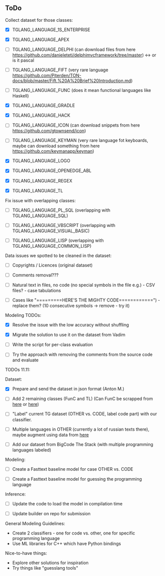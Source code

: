 ## ToDo

Collect dataset for those classes:

 - [X] TGLANG_LANGUAGE_1S_ENTERPRISE
 - [X] TGLANG_LANGUAGE_APEX
 - [ ] TGLANG_LANGUAGE_DELPHI (can download files from here https://github.com/danieleteti/delphimvcframework/tree/master) <-> or is it pascal
 - [ ] TGLANG_LANGUAGE_FIFT (very rare language https://github.com/Piterden/TON-docs/blob/master/Fift.%20A%20Brief%20Introduction.md)
 - [ ] TGLANG_LANGUAGE_FUNC (does it mean functional languages like Haskell)
 - [X] TGLANG_LANGUAGE_GRADLE
 - [X] TGLANG_LANGUAGE_HACK
 - [ ] TGLANG_LANGUAGE_ICON (can download snippets from here https://github.com/gtownsend/icon)
 - [ ] TGLANG_LANGUAGE_KEYMAN (very rare language fot keyboards, maybe can download something from here https://github.com/keymanapp/keyman)
 - [X] TGLANG_LANGUAGE_LOGO
 - [X] TGLANG_LANGUAGE_OPENEDGE_ABL
 - [X] TGLANG_LANGUAGE_REGEX
 - [X] TGLANG_LANGUAGE_TL


Fix issue with overlapping classes:

 - [ ] TGLANG_LANGUAGE_PL_SQL (overlapping with TGLANG_LANGUAGE_SQL)
 - [ ] TGLANG_LANGUAGE_VBSCRIPT (overlapping with TGLANG_LANGUAGE_VISUAL_BASIC)
 - [ ] TGLANG_LANGUAGE_LISP (overlapping with TGLANG_LANGUAGE_COMMON_LISP)


Data issues we spotted to be cleaned in the dataset:
- [ ] Copyrights / Licences (original dataset)
- [ ] Comments removal???
- [ ] Natural text in files, no code (no special symbols in the file e.g.) - CSV files? - case tabulations
- [ ] Cases like "=========HERE'S THE MIGHTY CODE============") - replace them? (10 consecutive symbols -> remove - try it)


Modeling TODOs:
- [X] Resolve the issue with the low accuracy without shuffling
- [X] Migrate the solution to use it on the dataset from Vadim
- [ ] Write the script for per-class evaluation
- [ ] Try the approach with removing the comments from the source code and evaluate



TODOs 11.11:

Dataset:
- [X] Prepare and send the dataset in json format (Anton M.)
- [ ] Add 2 remaining classes (FunC and TL) (Can FunC be scrapped from [here](https://github.com/search?q=path%3A*.fc&type=code&p=2) or [here](https://docs.ton.org/develop/smart-contracts/examples#ton-smart-challenge-4))
- [ ] "Label" current TG dataset (OTHER vs. CODE, label code part) with our classifier.
- [ ] Multiple languages in OTHER (currently a lot of russian texts there), maybe augment using data from [here](https://bitbucket.org/globaltrouble/tg-cat/src/master/contest-static/dc0202-input.txt)
- [ ] Add our dataset from BigCode The Stack (with multiple programming languages labeled)



Modeling:
- [ ] Create a Fasttext baseline model for case OTHER vs. CODE
- [ ] Create a Fasttext baseline model for guessing the programming language


Inference:

- [ ] Update the code to load the model in compilation time
- [ ] Update builder on repo for submission


General Modeling Guidelines:
- Create 2 classifiers - one for code vs. other, one for specific programming language
- Use ML libraries for C++ which have Python bindings


Nice-to-have things:
- Explore other solutions for inspiration
- Try things like "guesslang tools"





